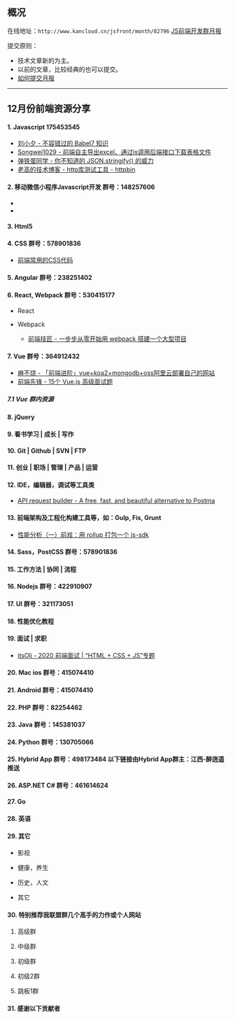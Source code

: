 ## 概况

在线地址：`http://www.kancloud.cn/jsfront/month/82796` [JS前端开发群月报](http://www.kancloud.cn/jsfront/month/82796)


提交原则：

- 技术文章新的为主。
- 以前的文章，比较经典的也可以提交。
- [如何提交月报](http://www.kancloud.cn/jsfront/month/227309)

---


## 12月份前端资源分享
#### 1. Javascript 175453545
- [刘小夕 - 不容错过的 Babel7 知识](https://juejin.im/post/5ddff3abe51d4502d56bd143)
- [Songwei1029 - 前端自主导出excel、通过js调用后端接口下载表格文件](https://juejin.im/post/5de47918f265da05b94909ff)
- [弹铁蛋同学 - 你不知道的 JSON.stringify() 的威力](https://juejin.im/post/5decf09de51d45584d238319)
- [老高的技术博客 - http库测试工具 - httpbin](https://blog.phpgao.com/how-to-httpbin.html)

#### 2. 移动微信小程序Javascript开发 群号：148257606
- []()
- []()

#### 3. Html5

#### 4. CSS  群号：578901836
- [前端常用的CSS代码](https://juejin.im/post/5dee20936fb9a01638079d52)

#### 5. Angular 群号：238251402

#### 6. React, Webpack 群号：530415177
- React



- Webpack

  - [前端技匠 - 一步步从零开始用 webpack 搭建一个大型项目](https://juejin.im/entry/5de06af0e51d4505f45f24b6)

#### 7. Vue 群号：364912432
- [麻不烧 - 「前端进阶」vue+koa2+mongodb+oss阿里云部署自己的网站](https://juejin.im/post/5ddf7da451882531866dcaa3)
- [前端先锋 - 15个 Vue.js 高级面试题](https://juejin.im/post/5de4d126f265da05c33fcb9d)

##### 7.1 Vue 群内资源


#### 8. jQuery

#### 9. 看书学习 | 成长 | 写作

#### 10. Git | Github | SVN | FTP

#### 11. 创业 | 职场 | 管理 | 产品 | 运营

#### 12. IDE，编辑器，调试等工具类
- [API request builder - A free, fast, and beautiful alternative to Postma](https://github.com/liyasthomas/postwoman)

#### 13. 前端架构及工程化构建工具等，如：Gulp, Fis, Grunt
- [性能分析（一）前戏：用 rollup 打包一个 js-sdk](https://juejin.im/post/5de45d73e51d4505f45f24fd)

#### 14. Sass，PostCSS  群号：578901836

#### 15. 工作方法 | 协同 | 流程


#### 16. Nodejs 群号：422910907

#### 17. UI 群号：321173051

#### 18. 性能优化教程



#### 19. 面试 | 求职
- [itsOli - 2020 前端面试 | “HTML + CSS + JS”专题](https://zhuanlan.zhihu.com/p/65798950)

#### 20. Mac ios 群号：415074410

#### 21. Android 群号：415074410

#### 22. PHP 群号：82254462

#### 23. Java 群号：145381037

#### 24. Python 群号：130705066

#### 25. Hybrid App 群号：498173484 以下链接由Hybrid App群主：江西-醉逍遥推送

#### 26. ASP.NET C# 群号：461614624

#### 27. Go

#### 28. 英语

#### 29. 其它

- 影视


- 健康，养生



- 历史，人文


- 其它




#### 30. 特别推荐我联盟群几个高手的力作或个人网站

1. 高级群



2. 中级群


3. 初级群

4. 初级2群


5. 跳板1群


#### 31. 感谢以下贡献者

